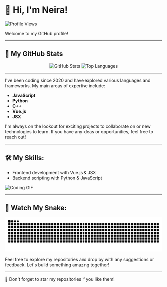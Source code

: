 # 👋 Hi, I'm Neira!

![Profile Views](https://komarev.com/ghpvc/?username=PanPan&color=blue)

Welcome to my GitHub profile!  

---

## 🚀 My GitHub Stats

<div align="center">
  <img src="https://github-readme-stats.vercel.app/api?username=PanPan&show_icons=true&theme=radical" alt="GitHub Stats" />
  <img src="https://github-readme-stats.vercel.app/api/top-langs/?username=PanPan&layout=compact&theme=radical" alt="Top Languages" />
</div>

---

I've been coding since 2020 and have explored various languages and frameworks. My main areas of expertise include:

- **JavaScript**
- **Python**
- **C++**
- **Vue.js**
- **JSX**

I'm always on the lookout for exciting projects to collaborate on or new technologies to learn. If you have any ideas or opportunities, feel free to reach out!

---

## 🛠️ My Skills:
- Frontend development with Vue.js & JSX
- Backend scripting with Python & JavaScript

![Coding GIF](https://media.giphy.com/media/v1.Y2lkPTc5MGI3NjExdzFkanBpNDM2dzJwYnQ5ZGswZnkzaWRlMnpiN29mZTM2dDI0bjBvaCZlcD12MV9naWZzX3NlYXJjaCZjdD1n/GyMM5HbTjiMIUPsKmL/giphy.gif)

---
## 🐍 Watch My Snake:
![GitHub Snake animation](https://raw.githubusercontent.com/MythEclipse/MythEclipse/output/snake.svg)

Feel free to explore my repositories and drop by with any suggestions or feedback. Let's build something amazing together!

---
🌟 Don't forget to star my repositories if you like them!
